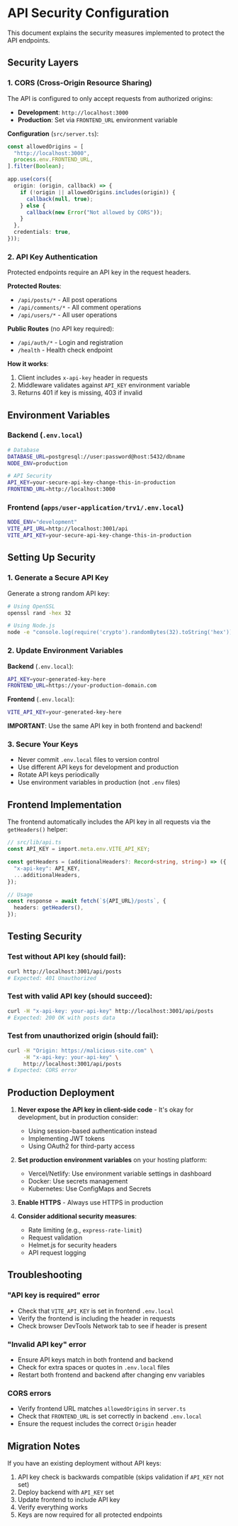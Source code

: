 # API Security Configuration

This document explains the security measures implemented to protect the API endpoints.

## Security Layers

### 1. CORS (Cross-Origin Resource Sharing)

The API is configured to only accept requests from authorized origins:

- **Development**: `http://localhost:3000`
- **Production**: Set via `FRONTEND_URL` environment variable

**Configuration** (`src/server.ts`):
```typescript
const allowedOrigins = [
  "http://localhost:3000",
  process.env.FRONTEND_URL,
].filter(Boolean);

app.use(cors({
  origin: (origin, callback) => {
    if (!origin || allowedOrigins.includes(origin)) {
      callback(null, true);
    } else {
      callback(new Error("Not allowed by CORS"));
    }
  },
  credentials: true,
}));
```

### 2. API Key Authentication

Protected endpoints require an API key in the request headers.

**Protected Routes**:
- `/api/posts/*` - All post operations
- `/api/comments/*` - All comment operations
- `/api/users/*` - All user operations

**Public Routes** (no API key required):
- `/api/auth/*` - Login and registration
- `/health` - Health check endpoint

**How it works**:
1. Client includes `x-api-key` header in requests
2. Middleware validates against `API_KEY` environment variable
3. Returns 401 if key is missing, 403 if invalid

## Environment Variables

### Backend (`.env.local`)

```bash
# Database
DATABASE_URL=postgresql://user:password@host:5432/dbname
NODE_ENV=production

# API Security
API_KEY=your-secure-api-key-change-this-in-production
FRONTEND_URL=http://localhost:3000
```

### Frontend (`apps/user-application/trv1/.env.local`)

```bash
NODE_ENV="development"
VITE_API_URL=http://localhost:3001/api
VITE_API_KEY=your-secure-api-key-change-this-in-production
```

## Setting Up Security

### 1. Generate a Secure API Key

Generate a strong random API key:

```bash
# Using OpenSSL
openssl rand -hex 32

# Using Node.js
node -e "console.log(require('crypto').randomBytes(32).toString('hex'))"
```

### 2. Update Environment Variables

**Backend** (`.env.local`):
```bash
API_KEY=your-generated-key-here
FRONTEND_URL=https://your-production-domain.com
```

**Frontend** (`.env.local`):
```bash
VITE_API_KEY=your-generated-key-here
```

**IMPORTANT**: Use the same API key in both frontend and backend!

### 3. Secure Your Keys

- Never commit `.env.local` files to version control
- Use different API keys for development and production
- Rotate API keys periodically
- Use environment variables in production (not `.env` files)

## Frontend Implementation

The frontend automatically includes the API key in all requests via the `getHeaders()` helper:

```typescript
// src/lib/api.ts
const API_KEY = import.meta.env.VITE_API_KEY;

const getHeaders = (additionalHeaders?: Record<string, string>) => ({
  "x-api-key": API_KEY,
  ...additionalHeaders,
});

// Usage
const response = await fetch(`${API_URL}/posts`, {
  headers: getHeaders(),
});
```

## Testing Security

### Test without API key (should fail):
```bash
curl http://localhost:3001/api/posts
# Expected: 401 Unauthorized
```

### Test with valid API key (should succeed):
```bash
curl -H "x-api-key: your-api-key" http://localhost:3001/api/posts
# Expected: 200 OK with posts data
```

### Test from unauthorized origin (should fail):
```bash
curl -H "Origin: https://malicious-site.com" \
     -H "x-api-key: your-api-key" \
     http://localhost:3001/api/posts
# Expected: CORS error
```

## Production Deployment

1. **Never expose the API key in client-side code** - It's okay for development, but in production consider:
   - Using session-based authentication instead
   - Implementing JWT tokens
   - Using OAuth2 for third-party access

2. **Set production environment variables** on your hosting platform:
   - Vercel/Netlify: Use environment variable settings in dashboard
   - Docker: Use secrets management
   - Kubernetes: Use ConfigMaps and Secrets

3. **Enable HTTPS** - Always use HTTPS in production

4. **Consider additional security measures**:
   - Rate limiting (e.g., `express-rate-limit`)
   - Request validation
   - Helmet.js for security headers
   - API request logging

## Troubleshooting

### "API key is required" error
- Check that `VITE_API_KEY` is set in frontend `.env.local`
- Verify the frontend is including the header in requests
- Check browser DevTools Network tab to see if header is present

### "Invalid API key" error
- Ensure API keys match in both frontend and backend
- Check for extra spaces or quotes in `.env.local` files
- Restart both frontend and backend after changing env variables

### CORS errors
- Verify frontend URL matches `allowedOrigins` in `server.ts`
- Check that `FRONTEND_URL` is set correctly in backend `.env.local`
- Ensure the request includes the correct `Origin` header

## Migration Notes

If you have an existing deployment without API keys:

1. API key check is backwards compatible (skips validation if `API_KEY` not set)
2. Deploy backend with `API_KEY` set
3. Update frontend to include API key
4. Verify everything works
5. Keys are now required for all protected endpoints
